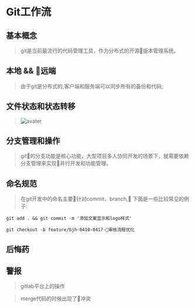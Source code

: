 # Git工作流

## 基本概念

> git是当前最流行的代码管理工具，作为分布式的开源版本管理系统。

## 本地 && 远端

> 由于git是分布式的,客户端和服务端可以同步所有的备份和代码;
## 文件状态和状态转移
> ![avater](https://git-scm.com/book/en/v2/images/lifecycle.png
)


## 分支管理和操作

> git的分支功能是核心功能，大型项目多人协同开发的场景下，就需要依赖分支管理来实现并行开发和功能管理。

## 命名规范

> 在git开发中的命名主要针对commit、branch, 下面是一些比较常见的例子:

>
```
git add . && git commit -m '添加文案显示和logo样式'
```

```
git checkout -b feature/bjh-0410-0417-审核流程优化
```

## 后悔药

>


## 警报

> gitlab平台上的操作

> merge代码的时候出现了冲突